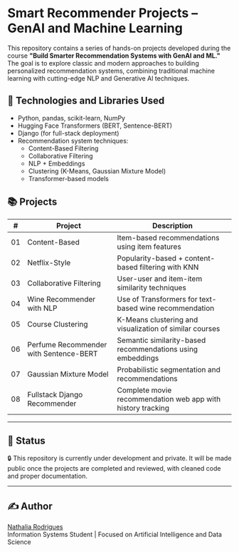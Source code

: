 # Smart Recommender Projects – GenAI and Machine Learning

This repository contains a series of hands-on projects developed during the course **"Build Smarter Recommendation Systems with GenAI and ML."** The goal is to explore classic and modern approaches to building personalized recommendation systems, combining traditional machine learning with cutting-edge NLP and Generative AI techniques.

## 🔧 Technologies and Libraries Used

- Python, pandas, scikit-learn, NumPy
- Hugging Face Transformers (BERT, Sentence-BERT)
- Django (for full-stack deployment)
- Recommendation system techniques:
  - Content-Based Filtering
  - Collaborative Filtering
  - NLP + Embeddings
  - Clustering (K-Means, Gaussian Mixture Model)
  - Transformer-based models

## 📚 Projects

| #  | Project | Description |
|----|---------|-------------|
| 01 | Content-Based | Item-based recommendations using item features |
| 02 | Netflix-Style | Popularity-based + content-based filtering with KNN |
| 03 | Collaborative Filtering | User-user and item-item similarity techniques |
| 04 | Wine Recommender with NLP | Use of Transformers for text-based wine recommendation |
| 05 | Course Clustering | K-Means clustering and visualization of similar courses |
| 06 | Perfume Recommender with Sentence-BERT | Semantic similarity-based recommendations using embeddings |
| 07 | Gaussian Mixture Model | Probabilistic segmentation and recommendations |
| 08 | Fullstack Django Recommender | Complete movie recommendation web app with history tracking |

---

## 🚧 Status

🔒 This repository is currently under development and private. It will be made public once the projects are completed and reviewed, with cleaned code and proper documentation.

---

## ✍️ Author

[Nathalia Rodrigues](https://github.com/nathrod)  
Information Systems Student | Focused on Artificial Intelligence and Data Science
